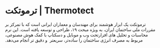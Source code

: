 # ترموتکت | Thermotect
‫ﺗﺮﻣﻮﺗﮑﺖ ‫ﯾﮏ‬ ‫اﺑﺰار‬ ‫ﻫﻮﺷﻤﻨﺪ‬ ‫ﺑﺮای‬ ‫ﻣﻬﻨﺪﺳﺎن‬ ‫و‬ ‫ﻣﻌﻤﺎران‬ ‫اﯾﺮاﻧﯽ‬ ‫اﺳﺖ‬ ‫ﮐﻪ‬ ‫ﺑﺎ‬ ‫ﺗﻤﺮﮐﺰ‬ ‫ﺑﺮ‬ ‫ﻣﻘﺮرات‬ ‫ﻣﻠﯽ‬ ‫ﺳﺎﺧﺘﻤﺎن‬ ‫اﯾﺮان‪،‬‬ ‫ﺑﻪ‬ ‫وﯾﮋه ‬‫ﻣﺒﺤﺚ‬ ‫‪،۱۹‬‬ ‫ﻃﺮاﺣﯽ‬ ‫و‬ ‫ﺗﻮﺳﻌﻪ‬ ‫ﯾﺎﻓﺘﻪ‬ ‫اﺳﺖ. ‬‬‫اﯾﻦ‬ ‫ﻧﺮم‬ ‫اﻓﺰار‬‫ﺗﺤﺖ‬ ‫وب‬ ‫و‬ ‫ﻣﻮﺑﺎﯾﻞ و دسکتاپ‬ ‫ﺑﺎ‬ ‫ﮐﻤﮏ‬ ‫ﻫﻮش‬ ‫ﻣﺼﻨﻮﻋﯽ‪،‬‬ ‫ﻣﺤﺎﺳﺒﺎت‬ ‫و‬ ‫ﺗﺤﻠﯿﻞ‬ ‫ﻫﺎی‬‫ مربوط‬ ‫ﺑﻪ‬ ‫ﻣﺼﺮف‬ ‫اﻧﺮژی‬ ‫ﺳﺎﺧﺘﻤﺎن‬ ‫را‬ ‫ﺳﺎده‌‫ﺗر، ‬‬‫سریعتر  ‬‫و‬ ‫دﻗﯿﻖ‬ ‫ﺗﺮ ‬‫اﻧﺠﺎم‬ ‫ﻣﯽ‬‌‫دﻫﺪ‪.‬‬
